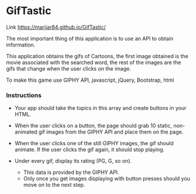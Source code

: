 # GifTastic

Link https://marijar84.github.io/GifTastic/

The most important thing of this application is to use an API to obtain information.

This application obtains the gifs of Cartoons, the first image obtained is the movie associated with the searched word, the rest of the 
images are the gifs that change when the user clicks on the image.

To make this game use GIPHY API, javascript, jQuery, Bootstrap, html

### Instructions

- Your app should take the topics in this array and create buttons in your HTML.

- When the user clicks on a button, the page should grab 10 static, non-animated gif images from the GIPHY API and place them on the page.

- When the user clicks one of the still GIPHY images, the gif should animate. If the user clicks the gif again, it should stop playing.

- Under every gif, display its rating (PG, G, so on).
   * This data is provided by the GIPHY API.
   * Only once you get images displaying with button presses should you move on to the next step.
